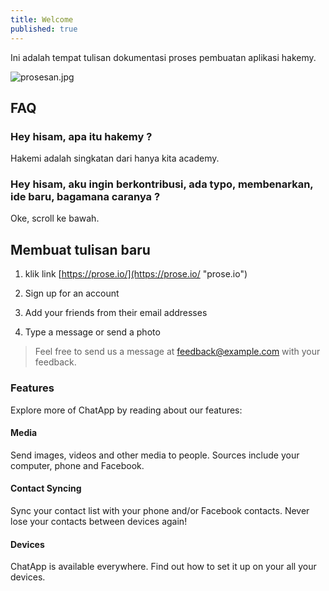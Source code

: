 ```yaml
---
title: Welcome
published: true
---
```


Ini adalah tempat tulisan dokumentasi proses pembuatan aplikasi hakemy.

![prosesan.jpg]({{site.baseurl}}/media/prosesan.jpg)

## FAQ

### Hey hisam, apa itu hakemy ?

Hakemi adalah singkatan dari hanya kita academy.

### Hey hisam, aku ingin berkontribusi, ada typo, membenarkan, ide baru, bagamana caranya ?

Oke, scroll ke bawah.

## Membuat tulisan baru

1. klik link [https://prose.io/](https://prose.io/ "prose.io")

1. Sign up for an account
2. Add your friends from their email addresses
3. Type a message or send a photo

> Feel free to send us a message at [feedback@example.com](mailto:feedback@example.com) with your feedback.

### Features

Explore more of ChatApp by reading about our features:

#### Media

Send images, videos and other media to people. Sources include your computer, phone and Facebook.

#### Contact Syncing

Sync your contact list with your phone and/or Facebook contacts. Never lose your contacts between devices again!

#### Devices

ChatApp is available everywhere. Find out how to set it up on your all your devices.
